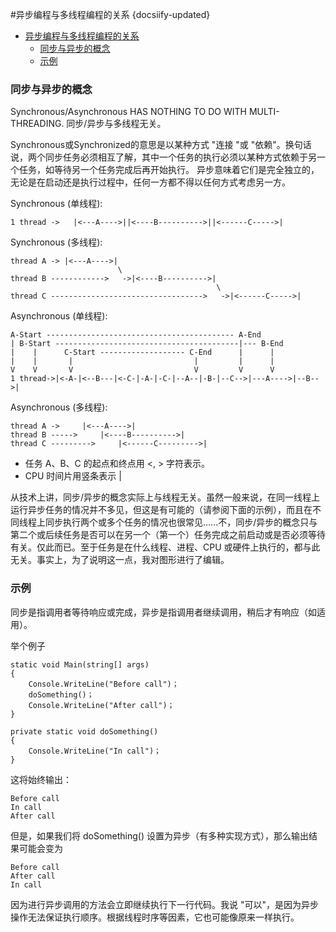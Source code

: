 #异步编程与多线程编程的关系
{docsiify-updated}

- [异步编程与多线程编程的关系](#异步编程与多线程编程的关系)
	- [同步与异步的概念](#同步与异步的概念)
	- [示例](#示例)


### 同步与异步的概念
Synchronous/Asynchronous HAS NOTHING TO DO WITH MULTI-THREADING. 同步/异步与多线程无关。

Synchronous或Synchronized的意思是以某种方式 "连接 "或 "依赖"。换句话说，两个同步任务必须相互了解，其中一个任务的执行必须以某种方式依赖于另一个任务，如等待另一个任务完成后再开始执行。
异步意味着它们是完全独立的，无论是在启动还是执行过程中，任何一方都不得以任何方式考虑另一方。

Synchronous (单线程):
```
1 thread ->   |<---A---->||<----B---------->||<------C----->|
```

Synchronous (多线程):
```
thread A -> |<---A---->|   
                        \  
thread B ------------>   ->|<----B---------->|   
                                              \   
thread C ---------------------------------->   ->|<------C----->| 
```

Asynchronous (单线程):
```
A-Start ------------------------------------------ A-End   
| B-Start -----------------------------------------|--- B-End   
|    |      C-Start ------------------- C-End      |      |   
|    |       |                           |         |      |
V    V       V                           V         V      V      
1 thread->|<-A-|<--B---|<-C-|-A-|-C-|--A--|-B-|--C-->|---A---->|--B-->| 
```

Asynchronous (多线程):
```
thread A ->     |<---A---->|
thread B ----->     |<----B---------->| 
thread C --------->     |<------C--------->|
```
+ 任务 A、B、C 的起点和终点用 <, > 字符表示。
+ CPU 时间片用竖条表示 |

从技术上讲，同步/异步的概念实际上与线程无关。虽然一般来说，在同一线程上运行异步任务的情况并不多见，但这是有可能的（请参阅下面的示例），而且在不同线程上同步执行两个或多个任务的情况也很常见......不，同步/异步的概念只与第二个或后续任务是否可以在另一个（第一个）任务完成之前启动或是否必须等待有关。仅此而已。至于任务是在什么线程、进程、CPU 或硬件上执行的，都与此无关。事实上，为了说明这一点，我对图形进行了编辑。


### 示例
同步是指调用者等待响应或完成，异步是指调用者继续调用，稍后才有响应（如适用）。

举个例子
```
static void Main(string[] args)
{
    Console.WriteLine("Before call")；
    doSomething()；
    Console.WriteLine("After call")；
}

private static void doSomething()
{
    Console.WriteLine("In call")；
}
```
这将始终输出：
```
Before call
In call
After call
```
但是，如果我们将 doSomething() 设置为异步（有多种实现方式），那么输出结果可能会变为
```
Before call
After call
In call
```

因为进行异步调用的方法会立即继续执行下一行代码。我说 "可以"，是因为异步操作无法保证执行顺序。根据线程时序等因素，它也可能像原来一样执行。